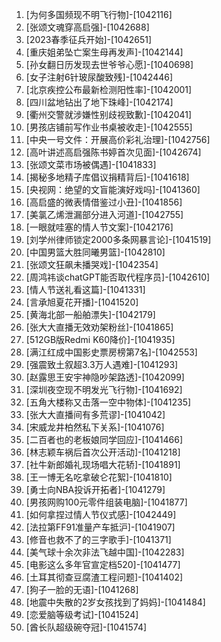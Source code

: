 
1. [为何多国频现不明飞行物]-[1042116]
1. [张颂文魂穿高启强]-[1042688]
1. [2023春季征兵开始]-[1042651]
1. [重庆姐弟坠亡案生母再发声]-[1042144]
1. [孙女翻日历发现去世爷爷心愿]-[1040698]
1. [女子注射6针玻尿酸致残]-[1042446]
1. [北京疾控公布最新检测阳性率]-[1042001]
1. [四川盆地钻出了地下珠峰]-[1042174]
1. [衢州交警就涉嫌性别歧视致歉]-[1042041]
1. [男孩店铺前写作业书桌被收走]-[1042555]
1. [中央一号文件：开展高价彩礼治理]-[1042756]
1. [高叶讲述高启强陈书婷首次见面]-[1042674]
1. [张颂文菜市场被偶遇]-[1041833]
1. [揭秘多地精子库倡议捐精背后]-[1041618]
1. [央视网：绝望的文盲能演好戏吗]-[1041360]
1. [高启盛的微表情借鉴过小丑]-[1041856]
1. [美氯乙烯泄漏部分进入河道]-[1042755]
1. [一眼就哇塞的情人节文案]-[1042176]
1. [刘学州律师锁定2000多条网暴言论]-[1041519]
1. [中国男篮大胜同曦男篮]-[1042810]
1. [张颂文狂飙未播哭戏]-[1042354]
1. [周鸿祎谈chatGPT能否取代程序员]-[1042610]
1. [情人节送礼看这篇]-[1041331]
1. [言承旭夏花开播]-[1041520]
1. [黄海北部一船舶漂失]-[1042179]
1. [张大大直播无效劝架粉丝]-[1041865]
1. [512GB版Redmi K60降价]-[1041935]
1. [满江红成中国影史票房榜第7名]-[1042553]
1. [强震致土叙超3.3万人遇难]-[1041293]
1. [赵露思王安宇神隐吵架路透]-[1042099]
1. [深圳夜空现不明发光飞行物]-[1041692]
1. [五角大楼称又击落一空中物体]-[1041235]
1. [张大大直播间有多荒谬]-[1041042]
1. [宋威龙井柏然私下关系]-[1041076]
1. [二百者也的老板娘同学回应]-[1041466]
1. [林志颖车祸后首次公开活动]-[1041218]
1. [社牛新郎婚礼现场唱大花轿]-[1041891]
1. [王一博无名吃拿破仑花絮]-[1041810]
1. [勇士向NBA投诉开拓者]-[1041279]
1. [男孩网购100元零件组装电脑]-[1041877]
1. [如何拿捏过情人节仪式感]-[1042449]
1. [法拉第FF91准量产车抵沪]-[1041907]
1. [修音也救不了的三字歌手]-[1041371]
1. [美气球十余次非法飞越中国]-[1042283]
1. [电影这么多年官宣定档520]-[1041477]
1. [土耳其彻查豆腐渣工程问题]-[1041402]
1. [狗子一脸的无语]-[1041268]
1. [地震中失散的2岁女孩找到了妈妈]-[1041484]
1. [恋爱脑等级考试]-[1041524]
1. [酋长队超级碗夺冠]-[1041574]